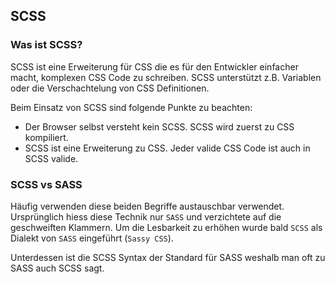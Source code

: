 ## SCSS ##

### Was ist SCSS? ###

SCSS ist eine Erweiterung für CSS die es für den Entwickler einfacher macht, komplexen CSS
Code zu schreiben. SCSS unterstützt z.B. Variablen oder die Verschachtelung von CSS Definitionen.

Beim Einsatz von SCSS sind folgende Punkte zu beachten:

- Der Browser selbst versteht kein SCSS. SCSS wird zuerst zu CSS kompiliert.
- SCSS ist eine Erweiterung zu CSS. Jeder valide CSS Code ist auch in SCSS valide.

### SCSS vs SASS ###

Häufig verwenden diese beiden Begriffe austauschbar verwendet. Ursprünglich hiess diese Technik nur
`SASS` und verzichtete auf die geschweiften Klammern. Um die Lesbarkeit zu erhöhen wurde bald `SCSS` als Dialekt
von `SASS` eingeführt (`Sassy CSS`).

Unterdessen ist die SCSS Syntax der Standard für SASS weshalb man oft zu SASS auch SCSS sagt.